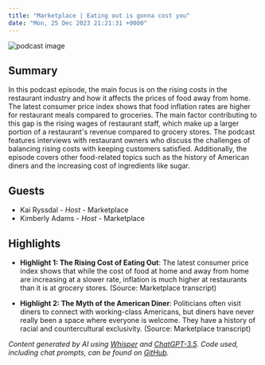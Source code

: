 ```yaml
---
title: "Marketplace | Eating out is gonna cost you"
date: "Mon, 25 Dec 2023 21:21:31 +0000"
---
```


![podcast image](https://www.marketplace.org/wp-content/uploads/2019/05/MP_show-1.png)

## Summary

In this podcast episode, the main focus is on the rising costs in the restaurant industry and how it affects the prices of food away from home. The latest consumer price index shows that food inflation rates are higher for restaurant meals compared to groceries. The main factor contributing to this gap is the rising wages of restaurant staff, which make up a larger portion of a restaurant's revenue compared to grocery stores. The podcast features interviews with restaurant owners who discuss the challenges of balancing rising costs with keeping customers satisfied. Additionally, the episode covers other food-related topics such as the history of American diners and the increasing cost of ingredients like sugar.

## Guests

- Kai Ryssdal - _Host_ - Marketplace
- Kimberly Adams - _Host_ - Marketplace

## Highlights

- **Highlight 1: The Rising Cost of Eating Out**: The latest consumer price index shows that while the cost of food at home and away from home are increasing at a slower rate, inflation is much higher at restaurants than it is at grocery stores. (Source: Marketplace transcript)

- **Highlight 2: The Myth of the American Diner**: Politicians often visit diners to connect with working-class Americans, but diners have never really been a space where everyone is welcome. They have a history of racial and countercultural exclusivity. (Source: Marketplace transcript)

_Content generated by AI using [Whisper](https://openai.com/research/whisper) and [ChatGPT-3.5](https://openai.com/blog/chatgpt). Code used, including chat prompts, can be found on [GitHub](https://github.com/dustinbrownman/podcast-parser/blob/main/app/functions.py)._
